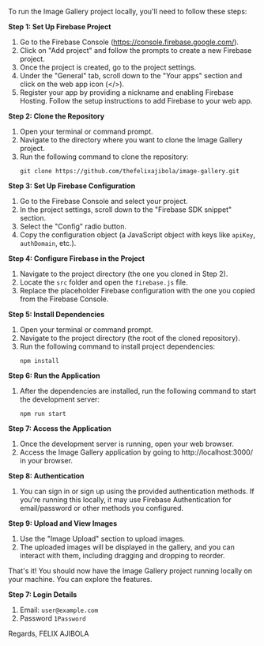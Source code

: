 To run the Image Gallery project locally, you'll need to follow these steps:

**Step 1: Set Up Firebase Project**

1. Go to the Firebase Console (https://console.firebase.google.com/).
2. Click on "Add project" and follow the prompts to create a new Firebase project.
3. Once the project is created, go to the project settings.
4. Under the "General" tab, scroll down to the "Your apps" section and click on the web app icon (</>).
5. Register your app by providing a nickname and enabling Firebase Hosting. Follow the setup instructions to add Firebase to your web app.

**Step 2: Clone the Repository**

1. Open your terminal or command prompt.
2. Navigate to the directory where you want to clone the Image Gallery project.
3. Run the following command to clone the repository:
   ```
   git clone https://github.com/thefelixajibola/image-gallery.git
   ```

**Step 3: Set Up Firebase Configuration**

1. Go to the Firebase Console and select your project.
2. In the project settings, scroll down to the "Firebase SDK snippet" section.
3. Select the "Config" radio button.
4. Copy the configuration object (a JavaScript object with keys like `apiKey`, `authDomain`, etc.).

**Step 4: Configure Firebase in the Project**

1. Navigate to the project directory (the one you cloned in Step 2).
2. Locate the `src` folder and open the `firebase.js` file.
3. Replace the placeholder Firebase configuration with the one you copied from the Firebase Console.

**Step 5: Install Dependencies**

1. Open your terminal or command prompt.
2. Navigate to the project directory (the root of the cloned repository).
3. Run the following command to install project dependencies:
   ```
   npm install
   ```

**Step 6: Run the Application**

1. After the dependencies are installed, run the following command to start the development server:
   ```
   npm run start
   ```

**Step 7: Access the Application**

1. Once the development server is running, open your web browser.
2. Access the Image Gallery application by going to http://localhost:3000/ in your browser.

**Step 8: Authentication**

1. You can sign in or sign up using the provided authentication methods. If you're running this locally, it may use Firebase Authentication for email/password or other methods you configured.

**Step 9: Upload and View Images**

1. Use the "Image Upload" section to upload images.
2. The uploaded images will be displayed in the gallery, and you can interact with them, including dragging and dropping to reorder.

That's it! You should now have the Image Gallery project running locally on your machine. You can explore the features.

**Step 7: Login Details**

1. Email: `user@example.com`
2. Password `1Password`

Regards,
FELIX AJIBOLA


